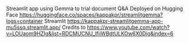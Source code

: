 Streamlit app using Gemma to trial document Q&A
Deployed on 
Hugging Face https://huggingface.co/spaces/kappakpr/streamlitgemma?logs=container
Streamlit https://kappakpr-streamlitgemma-app-mu5ssq.streamlit.app/
Credits to https://www.youtube.com/watch?v=LOUaom9HZIg&list=RDCMUCNU_lfiiWBdtULKOw6X0Dig&index=6
